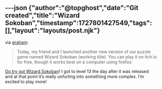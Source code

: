 ---json
{"author":"@topghost","date":"Git created","title":"Wizard Sokoban","timestamp":1727801427549,"tags":[],"layout":"layouts/post.njk"}
---
via [graham](https://graham.build/s/a-blog/001-wizard-sokoban/):

> Today, my friend and I launched another new version of our puzzle game named Wizard Sokoban (working title). You can play it on itch.io for free, though it works best on a computer using firefox:


[Go try out Wizard Sokoban](https://anvilfood.itch.io/wizard-sokoban)! I got to level 13 the day after it was released and at that point it&#x2019;s really unfurling into something more complex. I&#x2019;m excited to play more!
